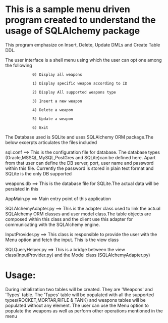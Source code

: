This is a sample menu driven program created to understand the usage of SQLAlchemy package
==========================================================================================
This program emphasize on Insert, Delete, Update DMLs and Create Table DDL.

The user interface is a shell menu using which the user can opt one among the following

                0) Display all weapons

                1) Display specific weapon according to ID

                2) Display All supported weapons type

                3) Insert a new weapon

                4) Delete a weapon

                5) Update a weapon

                6) Exit


The Database used is SQLite and uses SQLAlchemy ORM package.The below excerpts articulates the files included

sql.conf ==> This is the configuration file for database. The database types (Oracle,MSSQL,MySQL,PostGres and SQLite)can be defined
              here. Apart from that user can define the DB server, port, user name and password within this file. Currently the password 
              is stored in plain text format and SQLite is the only DB supported
              

weapons.db ==> This is the database file for SQLite.The actual data will be persisted in this

AppMain.py ==> Main entry point of this application

SQLAlchemyAdapter.py ==> This is the adapter class used to link the actual SQLAlchemy ORM classes and user model class.The table objects are composed within this class and the client use this adapter for communicating with the SQLAlchemy engine.

InputProvider.py ==> This class is responsible to provide the user with the Menu option and fetch the input. This is the view class

SQLQueryHelper.py ==> This is a bridge between the view class(InputProvider.py) and the Model class (SQLAlchemyAdapter.py)

Usage:
======

During initialization two tables will be created. They are 'Weapons' and 'Types' table. The 'Types' table will be populated with all the
supported types(ROCKET,MORTAR,RIFLE & TANK) and weapons tables will be populated without any element. The user can use the Menu option to populate the weapons as well as perform other operations mentioned in the menu

